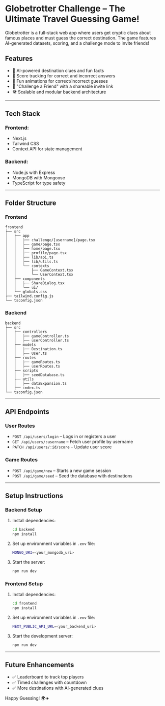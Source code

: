 # Globetrotter Challenge – The Ultimate Travel Guessing Game!

Globetrotter is a full-stack web app where users get cryptic clues about famous places and must guess the correct destination. The game features AI-generated datasets, scoring, and a challenge mode to invite friends!

## Features

- 🧠 AI-powered destination clues and fun facts
- 🎯 Score tracking for correct and incorrect answers
- 🎉 Fun animations for correct/incorrect guesses
- 🔗 "Challenge a Friend" with a shareable invite link
- 🛠️ Scalable and modular backend architecture

---

## Tech Stack

### Frontend:

- Next.js
- Tailwind CSS
- Context API for state management

### Backend:

- Node.js with Express
- MongoDB with Mongoose
- TypeScript for type safety

---

## Folder Structure

### Frontend

```
frontend
├── src
│   ├── app
│   │   ├── challenge/[username]/page.tsx
│   │   ├── game/page.tsx
│   │   ├── home/page.tsx
│   │   ├── profile/page.tsx
│   │   ├── lib/api.ts
│   │   ├── lib/utils.ts
│   │   └── contexts
│   │       ├── GameContext.tsx
│   │       └── UserContext.tsx
│   ├── components
│   │   ├── ShareDialog.tsx
│   │   └── ui/
│   └── globals.css
├── tailwind.config.js
└── tsconfig.json
```

### Backend

```
backend
├── src
│   ├── controllers
│   │   ├── gameController.ts
│   │   ├── userController.ts
│   ├── models
│   │   ├── Destination.ts
│   │   ├── User.ts
│   ├── routes
│   │   ├── gameRoutes.ts
│   │   ├── userRoutes.ts
│   ├── scripts
│   │   ├── seedDatabase.ts
│   ├── utils
│   │   ├── dataExpansion.ts
│   ├── index.ts
└── tsconfig.json
```

---

## API Endpoints

### User Routes

- `POST /api/users/login` – Logs in or registers a user
- `GET /api/users/:username` – Fetch user profile by username
- `PATCH /api/users/:id/score` – Update user score

### Game Routes

- `POST /api/game/new` – Starts a new game session
- `POST /api/game/seed` – Seed the database with destinations

---

## Setup Instructions

### Backend Setup

1. Install dependencies:
   ```sh
   cd backend
   npm install
   ```
2. Set up environment variables in `.env` file:
   ```sh
   MONGO_URI=<your_mongodb_uri>
   ```
3. Start the server:
   ```sh
   npm run dev
   ```

### Frontend Setup

1. Install dependencies:
   ```sh
   cd frontend
   npm install
   ```
2. Set up environment variables in `.env` file:
   ```sh
   NEXT_PUBLIC_API_URL=<your_backend_uri>
   ```
3. Start the development server:
   ```sh
   npm run dev
   ```

---

## Future Enhancements

- ✅ Leaderboard to track top players
- ✅ Timed challenges with countdown
- ✅ More destinations with AI-generated clues

Happy Guessing! 🌍✈️
